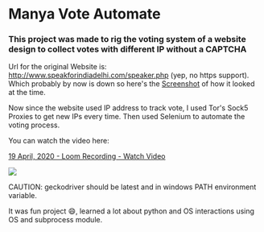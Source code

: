 # Manya Vote Automate
### This project was made to rig the voting system of a website design to collect votes with different IP without a CAPTCHA

Url for the original Website is: http://www.speakforindiadelhi.com/speaker.php  (yep, no https support). Which probably by now is down so here's the [Screenshot](screencapture-speakforindiadelhi-speaker-php-2020-04-19-00_01_14.png) of how it looked at the time.

Now since the website used IP address to track vote, I used Tor's Sock5 Proxies to get new IPs every time.
Then used Selenium to automate the voting process.

You can watch the video here:

<a href="https://www.loom.com/share/84ec8b8889704ac290bdefab19c4aa34"> <p>19 April, 2020 - Loom Recording - Watch Video</p> <img style="max-width:300px;" src="https://cdn.loom.com/sessions/thumbnails/84ec8b8889704ac290bdefab19c4aa34-with-play.gif"> </a>

CAUTION: geckodriver should be latest and in windows PATH environment variable.

It was fun project :smile:, learned a lot about python and OS interactions using OS and subprocess module.
